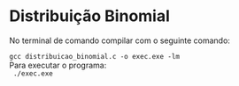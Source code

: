 # Distribuição Binomial

No terminal de comando compilar com o seguinte comando:<br>
<code>
  gcc distribuicao_binomial.c -o exec.exe -lm
</code><br>
Para executar o programa:<br>
<code>
 ./exec.exe
</code>
